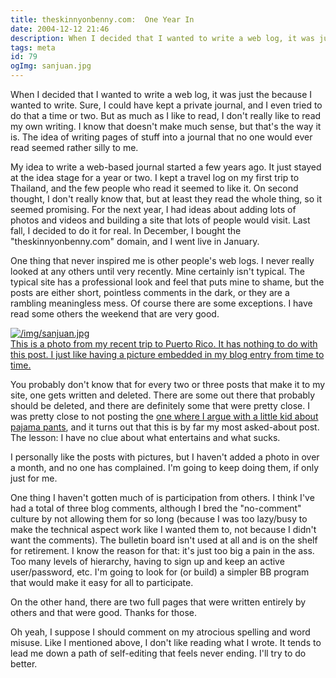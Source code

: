 ```yaml
---
title: theskinnyonbenny.com:  One Year In
date: 2004-12-12 21:46
description: When I decided that I wanted to write a web log, it was just the because I wanted to write.  Sure, I could have kept a private journal, and I even tried to do that a time or two.  But as much as I like to read, I don't really like to read my own writing.  I know that doesn't make much sense, but that's the way it is.  The idea of writing pages of stuff into a journal that no one would ever read seemed rather silly to me.
tags: meta
id: 79
ogImg: sanjuan.jpg
---
```

When I decided that I wanted to write a web log, it was just the because I wanted to write.  Sure, I could have kept a private journal, and I even tried to do that a time or two.  But as much as I like to read, I don't really like to read my own writing.  I know that doesn't make much sense, but that's the way it is.  The idea of writing pages of stuff into a journal that no one would ever read seemed rather silly to me.

My idea to write a web-based journal started a few years ago.  It just stayed at the idea stage for a year or two.  I kept a travel log on my first trip to Thailand, and the few people who read it seemed to like it.  On second thought, I don't really know that, but at least they read the whole thing, so it seemed promising.  For the next year, I had ideas about adding lots of photos and videos and building a site that lots of people would visit.  Last fall, I decided to do it for real.  In December, I bought the "theskinnyonbenny.com" domain, and I went live in January.

One thing that never inspired me is other people's web logs.  I never really looked at any others until very recently.  Mine certainly isn't typical.  The typical site has a professional look and feel that puts mine to shame, but the posts are either short, pointless comments in the dark, or they are a rambling meaningless mess.  Of course there are some exceptions.  I have read some others the weekend that are very good. 

<a class="lightview alignright" href="/img/sanjuan.jpg" data-lightview-caption="This is a photo from my recent trip to Puerto Rico.  It has nothing to do with this post.  I just like having a picture embedded in my blog entry from time to time." data-lightview-group="group1" style="width:350px;"><img src="/img/sanjuan.jpg" alt="/img/sanjuan.jpg"><br><span class="caption">This is a photo from my recent trip to Puerto Rico.  It has nothing to do with this post.  I just like having a picture embedded in my blog entry from time to time.</span></a>

You probably don't know that for every two or three posts that make it to my site, one gets written and deleted.  There are some out there that probably should be deleted, and there are definitely some that were pretty close.  I was pretty close to not posting the <a href="/blog2/pajama-pants" class="mainbox">one where I argue with a little kid about pajama pants</a>, and it turns out that this is by far my most asked-about post.  The lesson:  I have no clue about what entertains and what sucks.

I personally like the posts with pictures, but I haven't added a photo in over a month, and no one has complained.  I'm going to keep doing them, if only just for me.

One thing I haven't gotten much of is participation from others.  I think I've had a total of three blog comments, although I bred the "no-comment" culture by not allowing them for so long (because I was too lazy/busy to make the technical aspect work like I wanted them to, not because I didn't want the comments).  The bulletin board isn't used at all and is on the shelf for retirement.  I know the reason for that:  it's just too big a pain in the ass.  Too many levels of hierarchy, having to sign up and keep an active user/password, etc.  I'm going to look for (or build) a simpler BB program that would make it easy for all to participate.

On the other hand, there are two full pages that were written entirely by others and that were good.  Thanks for those.

Oh yeah, I suppose I should comment on my atrocious spelling and word misuse.  Like I mentioned above, I don't like reading what I wrote.  It tends to lead me down a path of self-editing that feels never ending.  I'll try to do better.
